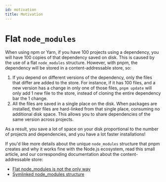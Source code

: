 ```yaml
---
id: motivation
title: Motivation
---
```


# Flat `node_modules`

When using npm or Yarn, if you have 100 projects using a dependency, you will
have 100 copies of that dependency saved on disk. This is caused by the use of
a flat `node_modules` structure. However, with pnpm, the dependency will be
stored in a content-addressable store, so:

1. If you depend on different versions of the dependency, only the files that
differ are added to the store. For instance, if it has 100 files, and a new
version has a change in only one of those files, `pnpm update` will only add 1
new file to the store, instead of cloning the entire dependency bar the 1
change.
1. All the files are saved in a single place on the disk. When packages are
installed, their files are hard-linked from that single place, consuming no
additional disk space. This allows you to share dependencies of the same version
across projects.

As a result, you save a lot of space on your disk proportional to the number of
projects and dependencies, and you have a lot faster installations!

If you'd like more details about the unique `node_modules` structure that pnpm
creates and why it works fine with the Node.js ecosystem, read this small
article, and our corresponding documentation about the content-addressable
store:
- [Flat node_modules is not the only way](/blog/2020/05/27/flat-node-modules-is-not-the-only-way)
- [Symlinked node_modules structure](symlinked-node-modules-structure)
